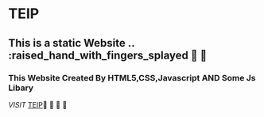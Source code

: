 # TEIP 
## This is a static Website .. :raised_hand_with_fingers_splayed :fu: :cold_face:
### This Website Created By HTML5,CSS,Javascript AND Some Js Libary
*VISIT* [TEIP](https://teilf-552.netlify.app/):cowboy_hat_face: :cowboy_hat_face: :cowboy_hat_face: :cowboy_hat_face: